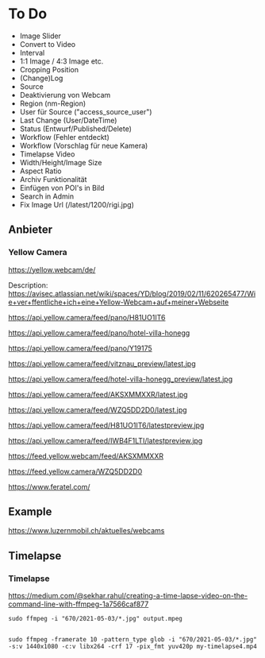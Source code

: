 # To Do

- Image Slider
- Convert to Video
- Interval
- 1:1 Image / 4:3 Image etc.
- Cropping Position
- (Change)Log
- Source
- Deaktivierung von Webcam
- Region (nm-Region)
- User für Source ("access_source_user")
- Last Change (User/DateTime)
- Status (Entwurf/Published/Delete)
- Workflow (Fehler entdeckt)
- Workflow (Vorschlag für neue Kamera)
- Timelapse Video
- Width/Height/Image Size
- Aspect Ratio
- Archiv Funktionalität
- Einfügen von POI's in Bild
- Search in Admin
- Fix Image Url (/latest/1200/rigi.jpg) 



## Anbieter




### Yellow Camera
https://yellow.webcam/de/

Description:
https://avisec.atlassian.net/wiki/spaces/YD/blog/2019/02/11/620265477/Wie+ver+ffentliche+ich+eine+Yellow-Webcam+auf+meiner+Webseite






https://api.yellow.camera/feed/pano/H81UO1IT6




https://api.yellow.camera/feed/pano/hotel-villa-honegg


https://api.yellow.camera/feed/pano/Y19175


https://api.yellow.camera/feed/vitznau_preview/latest.jpg


https://api.yellow.camera/feed/hotel-villa-honegg_preview/latest.jpg


https://api.yellow.camera/feed/AKSXMMXXR/latest.jpg

https://api.yellow.camera/feed/WZQ5DD2D0/latest.jpg

https://api.yellow.camera/feed/H81UO1IT6/latestpreview.jpg

https://api.yellow.camera/feed/IWB4F1LTI/latestpreview.jpg


https://feed.yellow.webcam/feed/AKSXMMXXR



https://feed.yellow.camera/WZQ5DD2D0









https://www.feratel.com/



## Example
https://www.luzernmobil.ch/aktuelles/webcams





## Timelapse

### Timelapse

https://medium.com/@sekhar.rahul/creating-a-time-lapse-video-on-the-command-line-with-ffmpeg-1a7566caf877


```
sudo ffmpeg -i "670/2021-05-03/*.jpg" output.mpeg


sudo ffmpeg -framerate 10 -pattern_type glob -i "670/2021-05-03/*.jpg" -s:v 1440x1080 -c:v libx264 -crf 17 -pix_fmt yuv420p my-timelapse4.mp4


```

